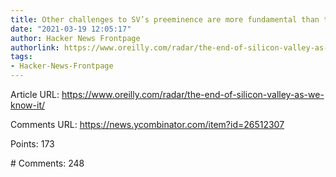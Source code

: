 ```yaml
---
title: Other challenges to SV’s preeminence are more fundamental than the tech diaspora
date: "2021-03-19 12:05:17"
author: Hacker News Frontpage
authorlink: https://www.oreilly.com/radar/the-end-of-silicon-valley-as-we-know-it/
tags:
- Hacker-News-Frontpage
---
```


<p>Article URL: <a href="https://www.oreilly.com/radar/the-end-of-silicon-valley-as-we-know-it/">https://www.oreilly.com/radar/the-end-of-silicon-valley-as-we-know-it/</a></p>
<p>Comments URL: <a href="https://news.ycombinator.com/item?id=26512307">https://news.ycombinator.com/item?id=26512307</a></p>
<p>Points: 173</p>
<p># Comments: 248</p>
